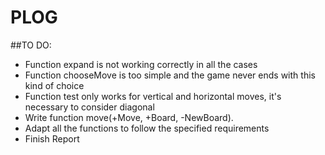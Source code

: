 # PLOG

##TO DO:
- Function expand is not working correctly in all the cases
- Function chooseMove is too simple and the game never ends with this kind of choice
- Function test only works for vertical and horizontal moves, it's necessary to consider diagonal
- Write function move(+Move, +Board, -NewBoard).
- Adapt all the functions to follow the specified requirements
- Finish Report
